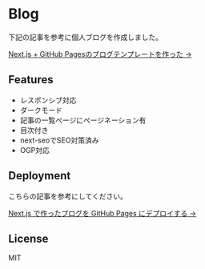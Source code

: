 # Blog

下記の記事を参考に個人ブログを作成しました。

[Next.js + GitHub Pagesのブログテンプレートを作った →](https://zenn.dev/subt/articles/957bd5d01485e1)

## Features

- レスポンシブ対応
- ダークモード
- 記事の一覧ページにページネーション有
- 目次付き
- next-seoでSEO対策済み
- OGP対応

## Deployment

こちらの記事を参考にしてください。

[Next.js で作ったブログを GitHub Pages にデプロイする →](https://jamband.github.io/blog/2021/08/deploy-nextjs-app-to-github-pages/)

## License

MIT
